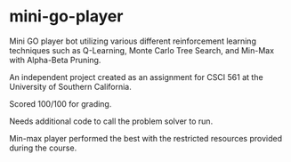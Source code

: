 # mini-go-player
Mini GO player bot utilizing various different reinforcement learning techniques such as Q-Learning, Monte Carlo Tree Search, and Min-Max with Alpha-Beta Pruning.

An independent project created as an assignment for CSCI 561 at the University of Southern California.

Scored 100/100 for grading.

Needs additional code to call the problem solver to run.

Min-max player performed the best with the restricted resources provided during the course.
